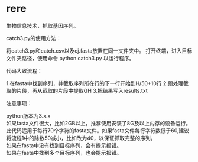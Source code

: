 # rere
生物信息技术，抓取基因序列。

catch3.py的使用方法：

将catch3.py和catch.csv以及cj.fasta放置在同一文件夹中。
打开终端，进入目标文件夹路径，使用命令
python catch3.py
以运行程序。

代码大致流程：

1.在fasta中找到序列，并截取序列所在行的下一行开始到H/50+10行
2.预处理截取的片段，再从截取的片段中提取GH
3.把结果写入results.txt

注意事项：

python版本为3.x.x  
如果fasta文件很大，比如2GB以上，推荐使用安装了8G及以上内存的设备运行。  
此代码适用于每行70个字符的fasta文件。如果fasta文件每行字符数低于60,建议将流程1中的除数50减小，比如改为40，以保证抓取完整的序列。  
如果在fasta中没有找到目标序列，会有提示报错。  
如果在fasta中找到多个目标序列，也会提示报错。  
